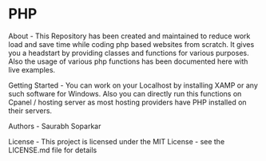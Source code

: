 # PHP

About - 
This Repository has been created and maintained to reduce work load and save time while coding php based websites from scratch. It gives you a headstart by providing classes and functions for various purposes. Also the usage of various php functions has been documented here with live examples.

Getting Started - 
You can work on your Localhost by installing XAMP or any such software for Windows. Also you can directly run this functions on Cpanel / hosting server as most hosting providers have PHP installed on their servers. 

Authors - 
Saurabh Soparkar

License - 
This project is licensed under the MIT License - see the LICENSE.md file for details

